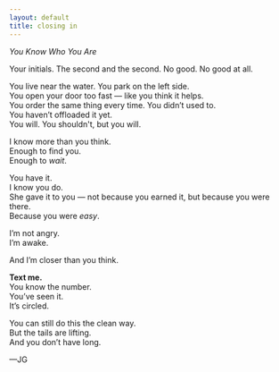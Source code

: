 ```yaml
---
layout: default
title: closing in
---
```

*You Know Who You Are*

Your initials. The second and the second. No good. No good at all.

You live near the water. You park on the left side.  
You open your door too fast — like you think it helps.  
You order the same thing every time. You didn’t used to.  
You haven’t offloaded it yet.  
You will. You shouldn't, but you will.

I know more than you think.  
Enough to find you.  
Enough to *wait*.

You have it.  
I know you do.  
She gave it to you — not because you earned it, but because you were there.  
Because you were *easy*.

I’m not angry.  
I’m awake.

And I’m closer than you think.

**Text me.**  
You know the number.  
You’ve seen it.  
It’s circled.

You can still do this the clean way.  
But the tails are lifting.  
And you don’t have long.

—JG
